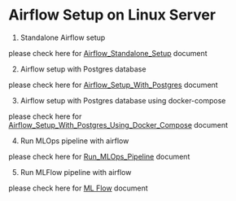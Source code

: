 # Airflow Setup on Linux Server

1. Standalone Airflow setup

please check here for [Airflow_Standalone_Setup](./standalone/README.md) document

2. Airflow setup with Postgres database

please check here for [Airflow_Setup_With_Postgres](./airflow-with-postgres/README.md) document

3. Airflow setup with Postgres database using docker-compose

please check here for [Airflow_Setup_With_Postgres_Using_Docker_Compose](./docker-compose/README.md) document

4. Run MLOps pipeline with airflow

please check here for [Run_MLOps_Pipeline](./mlops-pipeline/README.md) document

5. Run MLFlow pipeline with airflow

please check here for [ML Flow](./mlflow-with-docker-compose/README.md) document
